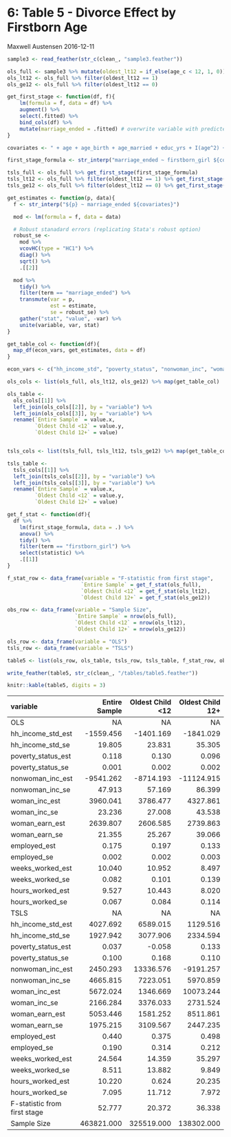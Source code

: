 6: Table 5 - Divorce Effect by Firstborn Age
================
Maxwell Austensen
2016-12-11

``` r
sample3 <- read_feather(str_c(clean_, "sample3.feather"))
```

``` r
ols_full <- sample3 %>% mutate(oldest_lt12 = if_else(age_c < 12, 1, 0))
ols_lt12 <- ols_full %>% filter(oldest_lt12 == 1)
ols_ge12 <- ols_full %>% filter(oldest_lt12 == 0)
```

``` r
get_first_stage <- function(df, f){
    lm(formula = f, data = df) %>% 
    augment() %>% 
    select(.fitted) %>% 
    bind_cols(df) %>% 
    mutate(marriage_ended = .fitted) # overwrite variable with predicted version
}
```

``` r
covariates <- " + age + age_birth + age_married + educ_yrs + I(age^2) + I(age_married^2) + I(age_birth^2) + I(educ_yrs^2) + age*educ_yrs + age_married*educ_yrs + age_birth*educ_yrs + urban + factor(state_birth) + factor(state_current)"

first_stage_formula <- str_interp("marriage_ended ~ firstborn_girl ${covariates}")

tsls_full <- ols_full %>% get_first_stage(first_stage_formula)
tsls_lt12 <- ols_full %>% filter(oldest_lt12 == 1) %>% get_first_stage(first_stage_formula)
tsls_ge12 <- ols_full %>% filter(oldest_lt12 == 0) %>% get_first_stage(first_stage_formula)
```

``` r
get_estimates <- function(p, data){
  f <- str_interp("${p} ~ marriage_ended ${covariates}")

  mod <- lm(formula = f, data = data)

  # Robust stanadard errors (replicating Stata's robust option)
  robust_se <- 
    mod %>% 
    vcovHC(type = "HC1") %>% 
    diag() %>% 
    sqrt() %>% 
    .[[2]]

  mod %>% 
    tidy() %>% 
    filter(term == "marriage_ended") %>% 
    transmute(var = p,
              est = estimate,
              se = robust_se) %>% 
    gather("stat", "value", -var) %>% 
    unite(variable, var, stat)
}
```

``` r
get_table_col <- function(df){
  map_df(econ_vars, get_estimates, data = df)
}
```

``` r
econ_vars <- c("hh_income_std", "poverty_status", "nonwoman_inc", "woman_inc", "woman_earn", "employed", "weeks_worked", "hours_worked")

ols_cols <- list(ols_full, ols_lt12, ols_ge12) %>% map(get_table_col)

ols_table <-
  ols_cols[[1]] %>% 
  left_join(ols_cols[[2]], by = "variable") %>% 
  left_join(ols_cols[[3]], by = "variable") %>% 
  rename(`Entire Sample` = value.x,
         `Oldest Child <12` = value.y,
         `Oldest Child 12+` = value)


tsls_cols <- list(tsls_full, tsls_lt12, tsls_ge12) %>% map(get_table_col)

tsls_table <-
  tsls_cols[[1]] %>% 
  left_join(tsls_cols[[2]], by = "variable") %>% 
  left_join(tsls_cols[[3]], by = "variable") %>% 
  rename(`Entire Sample` = value.x,
         `Oldest Child <12` = value.y,
         `Oldest Child 12+` = value)
```

``` r
get_f_stat <- function(df){
  df %>%
    lm(first_stage_formula, data = .) %>% 
    anova() %>% 
    tidy() %>% 
    filter(term == "firstborn_girl") %>% 
    select(statistic) %>% 
    .[[1]]
}
```

``` r
f_stat_row <- data_frame(variable = "F-statistic from first stage",
                        `Entire Sample` = get_f_stat(ols_full),
                        `Oldest Child <12` = get_f_stat(ols_lt12),
                        `Oldest Child 12+` = get_f_stat(ols_ge12))

obs_row <- data_frame(variable = "Sample Size",
                      `Entire Sample` = nrow(ols_full),
                      `Oldest Child <12` = nrow(ols_lt12),
                      `Oldest Child 12+` = nrow(ols_ge12))

ols_row <- data_frame(variable = "OLS")
tsls_row <- data_frame(variable = "TSLS")
```

``` r
table5 <- list(ols_row, ols_table, tsls_row, tsls_table, f_stat_row, obs_row) %>% bind_rows()

write_feather(table5, str_c(clean_, "/tables/table5.feather"))

knitr::kable(table5, digits = 3)
```

| variable                     |  Entire Sample|  Oldest Child &lt;12|  Oldest Child 12+|
|:-----------------------------|--------------:|--------------------:|-----------------:|
| OLS                          |             NA|                   NA|                NA|
| hh\_income\_std\_est         |      -1559.456|            -1401.169|         -1841.029|
| hh\_income\_std\_se          |         19.805|               23.831|            35.305|
| poverty\_status\_est         |          0.118|                0.130|             0.096|
| poverty\_status\_se          |          0.001|                0.002|             0.002|
| nonwoman\_inc\_est           |      -9541.262|            -8714.193|        -11124.915|
| nonwoman\_inc\_se            |         47.913|               57.169|            86.399|
| woman\_inc\_est              |       3960.041|             3786.477|          4327.861|
| woman\_inc\_se               |         23.236|               27.008|            43.538|
| woman\_earn\_est             |       2639.807|             2606.585|          2739.863|
| woman\_earn\_se              |         21.355|               25.267|            39.066|
| employed\_est                |          0.175|                0.197|             0.133|
| employed\_se                 |          0.002|                0.002|             0.003|
| weeks\_worked\_est           |         10.040|               10.952|             8.497|
| weeks\_worked\_se            |          0.082|                0.101|             0.139|
| hours\_worked\_est           |          9.527|               10.443|             8.020|
| hours\_worked\_se            |          0.067|                0.084|             0.114|
| TSLS                         |             NA|                   NA|                NA|
| hh\_income\_std\_est         |       4027.692|             6589.015|          1129.516|
| hh\_income\_std\_se          |       1927.942|             3077.906|          2334.594|
| poverty\_status\_est         |          0.037|               -0.058|             0.133|
| poverty\_status\_se          |          0.100|                0.168|             0.110|
| nonwoman\_inc\_est           |       2450.293|            13336.576|         -9191.257|
| nonwoman\_inc\_se            |       4665.815|             7223.051|          5970.859|
| woman\_inc\_est              |       5672.024|             1346.669|         10073.244|
| woman\_inc\_se               |       2166.284|             3376.033|          2731.524|
| woman\_earn\_est             |       5053.446|             1581.252|          8511.861|
| woman\_earn\_se              |       1975.215|             3109.567|          2447.235|
| employed\_est                |          0.440|                0.375|             0.498|
| employed\_se                 |          0.190|                0.314|             0.212|
| weeks\_worked\_est           |         24.564|               14.359|            35.297|
| weeks\_worked\_se            |          8.511|               13.882|             9.849|
| hours\_worked\_est           |         10.220|                0.624|            20.235|
| hours\_worked\_se            |          7.095|               11.712|             7.972|
| F-statistic from first stage |         52.777|               20.372|            36.338|
| Sample Size                  |     463821.000|           325519.000|        138302.000|
